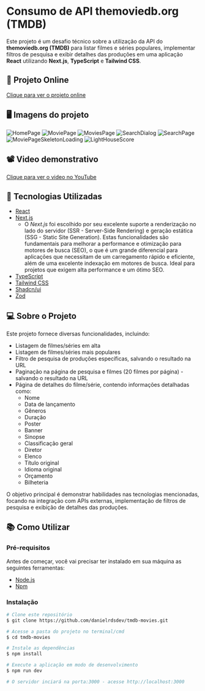 # Consumo de API themoviedb.org (TMDB)

Este projeto é um desafio técnico sobre a utilização da API do **themoviedb.org (TMDB)** para listar filmes e séries populares, implementar filtros de pesquisa e exibir detalhes das produções em uma aplicação **React** utilizando **Next.js**, **TypeScript** e **Tailwind CSS**.

## 🔗 Projeto Online

[Clique para ver o projeto online](https://tmdb-movies-challenge.vercel.app/)

## 🖥 Imagens do projeto

![HomePage](https://github.com/danielrdsdev/tmdb-movies/assets/97995126/778960c9-e82d-40d0-92a8-a2a05f438456)
![MoviePage](https://github.com/danielrdsdev/tmdb-movies/assets/97995126/876f2802-6e7c-47bc-9895-f17bb88a4561)
![MoviesPage](https://github.com/danielrdsdev/tmdb-movies/assets/97995126/e310baca-a75f-4344-9063-8732b0ab8760)
![SearchDialog](https://github.com/danielrdsdev/tmdb-movies/assets/97995126/8696f261-8a80-4bf3-82a8-5548a53fa110)
![SearchPage](https://github.com/danielrdsdev/tmdb-movies/assets/97995126/161e175e-4588-4793-90ea-85dbd3def853)
![MoviePageSkeletonLoading](https://github.com/danielrdsdev/tmdb-movies/assets/97995126/f34a2e9f-71ee-4a43-a7e4-87a7cbf93f92)
![LightHouseScore](https://github.com/danielrdsdev/tmdb-movies/assets/97995126/25d5baac-55fa-47a5-8389-f8d03de1f3fb)

## 📽️ Video demonstrativo

[Clique para ver o video no YouTube](https://www.youtube.com/watch?v=nmTUjoLeTIc)

## 🚀 Tecnologias Utilizadas

- [React](https://reactjs.org/)
- [Next.js](https://nextjs.org/)
  - O *Next.js* foi escolhido por seu excelente suporte a renderização no lado do servidor (SSR - Server-Side Rendering) e geração estática (SSG - Static Site Generation). Estas funcionalidades são fundamentais para melhorar a performance e otimização para motores de busca (SEO), o que é um grande diferencial para aplicações que necessitam de um carregamento rápido e eficiente, além de uma excelente indexação em motores de busca. Ideal para projetos que exigem alta performance e um ótimo SEO.
- [TypeScript](https://www.typescriptlang.org/)
- [Tailwind CSS](https://tailwindcss.com/)
- [Shadcn/ui](https://ui.shadcn.com/)
- [Zod](https://zod.dev/)

## 💻 Sobre o Projeto

Este projeto fornece diversas funcionalidades, incluindo:

- Listagem de filmes/séries em alta
- Listagem de filmes/séries mais populares
- Filtro de pesquisa de produções específicas, salvando o resultado na URL
- Paginação na página de pesquisa e filmes (20 filmes por página) - salvando o resultado na URL
- Página de detalhes do filme/série, contendo informações detalhadas como:
  - Nome
  - Data de lançamento
  - Gêneros
  - Duração
  - Poster
  - Banner
  - Sinopse
  - Classificação geral
  - Diretor
  - Elenco
  - Título original
  - Idioma original
  - Orçamento
  - Bilheteria

O objetivo principal é demonstrar habilidades nas tecnologias mencionadas, focando na integração com APIs externas, implementação de filtros de pesquisa e exibição de detalhes das produções.

## 📚 Como Utilizar

### Pré-requisitos

Antes de começar, você vai precisar ter instalado em sua máquina as seguintes ferramentas:

- [Node.js](https://nodejs.org/en/)
- [Npm](https://www.npmjs.com/)

### Instalação

```bash
# Clone este repositório
$ git clone https://github.com/danielrdsdev/tmdb-movies.git

# Acesse a pasta do projeto no terminal/cmd
$ cd tmdb-movies

# Instale as dependências
$ npm install

# Execute a aplicação em modo de desenvolvimento
$ npm run dev

# O servidor inciará na porta:3000 - acesse http://localhost:3000
```
